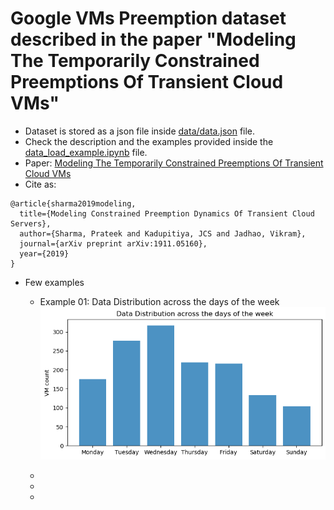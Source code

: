 # Google VMs Preemption dataset described in the paper "Modeling The Temporarily Constrained Preemptions Of Transient Cloud VMs"

* Dataset is stored as a json file inside [data/data.json](https://github.com/kadupitiya/goog-preemption-data/blob/master/data/data.json) file.
* Check the description and the examples provided inside the [data_load_example.ipynb](https://github.com/kadupitiya/goog-preemption-data/blob/master/data_load_example.ipynb) file.
* Paper: [Modeling The Temporarily Constrained Preemptions Of Transient Cloud VMs](https://arxiv.org/abs/1911.05160)
* Cite as:
```
@article{sharma2019modeling,
  title={Modeling Constrained Preemption Dynamics Of Transient Cloud Servers},
  author={Sharma, Prateek and Kadupitiya, JCS and Jadhao, Vikram},
  journal={arXiv preprint arXiv:1911.05160},
  year={2019}
}
```
* Few examples
  * Example 01: Data Distribution across the days of the week ![days_of_week](https://github.com/kadupitiya/goog-preemption-data/blob/master/images/days_of_week.png)
  
  *
  *
  *

